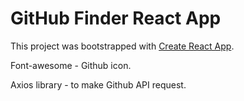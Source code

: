 # GitHub Finder React App

This project was bootstrapped with [Create React App](https://github.com/facebook/create-react-app).

Font-awesome - Github icon.

Axios library - to make Github API request.
